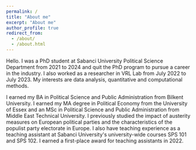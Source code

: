 ```yaml
---
permalink: /
title: "About me"
excerpt: "About me"
author_profile: true
redirect_from: 
  - /about/
  - /about.html
---
```


Hello. I was a PhD student at Sabanci University Political Science Department from 2021 to 2024 and quit the PhD program to pursue a career in the industry. I also worked as a researcher in VRL Lab from July 2022 to July 2023. My interests are data analysis, quantitative and computational methods.

I earned my BA in Political Science and Public Administration from Bilkent University. I earned my MA degree in Political Economy from the University of Essex and an MSc in Political Science and Public Administration from Middle East Technical University. I previously studied the impact of austerity measures on European political parties and the characteristics of the populist party electorate in Europe. I also have teaching experience as a teaching assistant at Sabanci University's university-wide courses SPS 101 and SPS 102. I earned a first-place award for teaching assistants in 2022.
